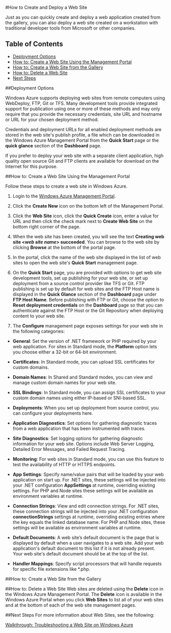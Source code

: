﻿<properties linkid="manage-services-how-to-create-websites" urlDisplayName="How to create" pageTitle="How to create web sites - Windows Azure service management" title="How to create web sites - Windows Azure service management" metaKeywords="Azure creating web site, Azure deleting web site" description="Learn how to create a web site using the Windows Azure Management Portal." metaCanonical="" disqusComments="1" umbracoNaviHide="0" writer="tysonn" />



#How to Create and Deploy a Web Site

Just as you can quickly create and deploy a web application created from the gallery, you can also deploy a web site created on a workstation with traditional developer tools from Microsoft or other companies. 


## Table of Contents ##

- [Deployment Options](#deployoptions)
- [How to: Create a Web Site Using the Management Portal](#createawebsiteportal)
- [How to: Create a Web Site from the Gallery](#howtocreatefromgallery)
- [How to: Delete a Web Site](#deleteawebsite)
- [Next Steps](#nextsteps)


##<a name="deployoptions"></a>Deployment Options

Windows Azure supports deploying web sites from remote computers using WebDeploy, FTP, Git or TFS. Many development tools provide integrated support for publication using one or more of these methods and may only require that you provide the necessary credentials, site URL and hostname or URL for your chosen deployment method. 

Credentials and deployment URLs for all enabled deployment methods are stored in the web site's publish profile, a file which can be downloaded in the Windows Azure Management Portal from the **Quick Start** page or the **quick glance** section of the **Dashboard** page. 

If you prefer to deploy your web site with a separate client application, high quality open source Git and FTP clients are available for download on the Internet for this purpose.

##<a name="createawebsiteportal"></a>How to: Create a Web Site Using the Management Portal

Follow these steps to create a web site in Windows Azure.
	
1. Login to the [Windows Azure Management Portal](http://manage.windowsazure.com/).

2. Click the **Create New** icon on the bottom left of the Management Portal.

3. Click the **Web Site** icon, click the **Quick Create** icon, enter a value for URL and then click the check mark next to **Create Web Site** on the bottom right corner of the page.

4. When the web site has been created, you will see the text **Creating web site <*web site name*>  succeeded**. You can browse to the web site by clicking **Browse** at the bottom of the portal page.

5. In the portal, click the name of the web site displayed in the list of web sites to open the web site's **Quick Start** management page.

6. On the **Quick Start** page, you are provided with options to get web site development tools, set up publishing for your web site, or set up deployment from a source control provider like TFS or Git. FTP publishing is set up by default for web sites and the FTP Host name is displayed in the **Quick Glance** section of the **Dashboard** page under **FTP Host Name**. Before publishing with FTP or Git, choose the option to **Reset deployment credentials** on the **Dashboard** page so that you can authenticate against the FTP Host or the Git Repository when deploying content to your web site.

7. The **Configure** management page exposes settings for your web site in the following categories:

 - **General**: Set the version of .NET framework or PHP required by your web application. For sites in Standard mode, the **Platform** option lets you choose either a 32-bit or 64-bit environment.

- **Certificates**: In Standard mode, you can upload SSL certificates for custom domains. 

- **Domain Names**: In Shared and Standard modes, you can view and manage custom domain names for your web site.

- **SSL Bindings**: In Standard mode, you can assign SSL certificates to your custom domain names using either IP-based or SNI-based SSL.

 - **Deployments**: When you set up deployment from source control, you can configure your deployments here.

 - **Application Diagnostics**:  Set options for gathering diagnostic traces from a web application that has been instrumented with traces. 

- **Site Diagnostics**: Set logging options for gathering diagnostic information for your web site. Options include Web Server Logging, Detailed Error Messages, and Failed Request Tracing.

- **Monitoring**: For web sites in Standard mode, you can use this feature to test the availability of HTTP or HTTPS endpoints. 

- **App Settings**: Specify name/value pairs that will be loaded by your web application on start up. For .NET sites, these settings will be injected into your .NET configuration **AppSettings** at runtime, overriding existing settings. For PHP and Node sites these settings will be available as environment variables at runtime.

 - **Connection Strings**: View and edit connection strings. For .NET sites, these connection strings will be injected into your .NET configuration **connectionStrings** settings at runtime, overriding existing entries where the key equals the linked database name. For PHP and Node sites, these settings will be available as environment variables at runtime.

 - **Default Documents**: A web site’s default document is the page that is displayed by default when a user navigates to a web site. Add your web application's default document to this list if it is not already present.  Your web site's default document should be at the top of the list.

- **Handler Mappings**: Specify script processors that will handle requests for specific file extensions like *.php.

##<a name="howtocreatefromgallery"></a>How to: Create a Web Site from the Gallery

<div chunk="../../../Shared/Chunks/website-from-gallery.md" />

##<a name="deleteawebsite"></a>How to: Delete a Web Site
Web sites are deleted using the **Delete** icon in the Windows Azure Management Portal. The **Delete** icon is available in the Windows Azure Portal when you click **Web Sites** to list all of your web sites and at the bottom of each of the web site management pages.

##<a name="nextsteps"></a>Next Steps
For more information about Web Sites, see the following:

[Walkthrough: Troubleshooting a Web Site on Windows Azure](http://go.microsoft.com/fwlink/?LinkId=251824)



[vs2010]:http://go.microsoft.com/fwlink/?LinkId=225683
[msexpressionstudio]:http://go.microsoft.com/fwlink/?LinkID=205116
[mswebmatrix]:http://go.microsoft.com/fwlink/?LinkID=226244
[getgit]:http://go.microsoft.com/fwlink/?LinkId=252533
[azuresdk]:http://go.microsoft.com/fwlink/?LinkId=246928
[gitref]:http://go.microsoft.com/fwlink/?LinkId=246651
[howtoconfiganddownloadlogs]:http://go.microsoft.com/fwlink/?LinkId=252031
[sqldbs]:http://go.microsoft.com/fwlink/?LinkId=246930
[fzilla]:http://go.microsoft.com/fwlink/?LinkId=247914
[configvmsizes]:http://go.microsoft.com/fwlink/?LinkID=236449
[webmatrix]:http://go.microsoft.com/fwlink/?LinkId=226244